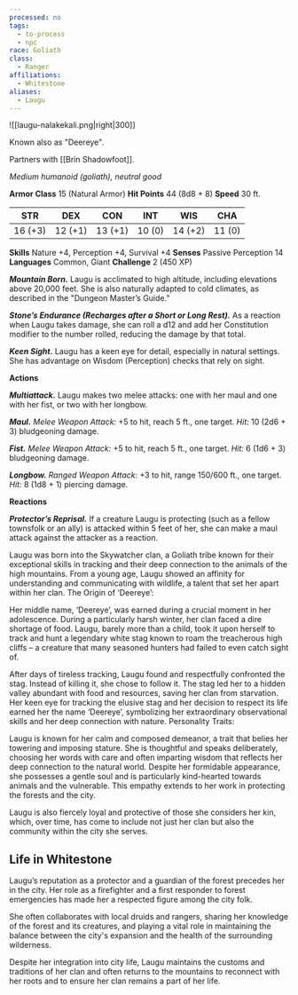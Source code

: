 ```yaml
---
processed: no
tags:
  - to-process
  - npc
race: Goliath
class:
  - Ranger
affiliations:
  - Whitestone
aliases:
  - Laugu
---
```


![[laugu-nalakekali.png|right|300]]

Known also as "Deereye".

Partners with [[Brin Shadowfoot]].

_Medium humanoid (goliath), neutral good_

**Armor Class** 15 (Natural Armor) **Hit Points** 44 (8d8 + 8) **Speed** 30 ft.

|STR|DEX|CON|INT|WIS|CHA|
|---|---|---|---|---|---|
|16 (+3)|12 (+1)|13 (+1)|10 (0)|14 (+2)|11 (0)|

**Skills** Nature +4, Perception +4, Survival +4 **Senses** Passive Perception 14 **Languages** Common, Giant **Challenge** 2 (450 XP)

_**Mountain Born.**_ Laugu is acclimated to high altitude, including elevations above 20,000 feet. She is also naturally adapted to cold climates, as described in the "Dungeon Master’s Guide."

_**Stone’s Endurance (Recharges after a Short or Long Rest).**_ As a reaction when Laugu takes damage, she can roll a d12 and add her Constitution modifier to the number rolled, reducing the damage by that total.

_**Keen Sight.**_ Laugu has a keen eye for detail, especially in natural settings. She has advantage on Wisdom (Perception) checks that rely on sight.

**Actions**

_**Multiattack.**_ Laugu makes two melee attacks: one with her maul and one with her fist, or two with her longbow.

_**Maul.**_ _Melee Weapon Attack:_ +5 to hit, reach 5 ft., one target. _Hit:_ 10 (2d6 + 3) bludgeoning damage.

_**Fist.**_ _Melee Weapon Attack:_ +5 to hit, reach 5 ft., one target. _Hit:_ 6 (1d6 + 3) bludgeoning damage.

_**Longbow.**_ _Ranged Weapon Attack:_ +3 to hit, range 150/600 ft., one target. _Hit:_ 8 (1d8 + 1) piercing damage.

**Reactions**

_**Protector’s Reprisal.**_ If a creature Laugu is protecting (such as a fellow townsfolk or an ally) is attacked within 5 feet of her, she can make a maul attack against the attacker as a reaction.

Laugu was born into the Skywatcher clan, a Goliath tribe known for their exceptional skills in tracking and their deep connection to the animals of the high mountains. From a young age, Laugu showed an affinity for understanding and communicating with wildlife, a talent that set her apart within her clan.
The Origin of ‘Deereye’:

Her middle name, ‘Deereye’, was earned during a crucial moment in her adolescence. During a particularly harsh winter, her clan faced a dire shortage of food. Laugu, barely more than a child, took it upon herself to track and hunt a legendary white stag known to roam the treacherous high cliffs – a creature that many seasoned hunters had failed to even catch sight of.

After days of tireless tracking, Laugu found and respectfully confronted the stag. Instead of killing it, she chose to follow it. The stag led her to a hidden valley abundant with food and resources, saving her clan from starvation. Her keen eye for tracking the elusive stag and her decision to respect its life earned her the name ‘Deereye’, symbolizing her extraordinary observational skills and her deep connection with nature.
Personality Traits:

Laugu is known for her calm and composed demeanor, a trait that belies her towering and imposing stature. She is thoughtful and speaks deliberately, choosing her words with care and often imparting wisdom that reflects her deep connection to the natural world.
Despite her formidable appearance, she possesses a gentle soul and is particularly kind-hearted towards animals and the vulnerable. This empathy extends to her work in protecting the forests and the city.

Laugu is also fiercely loyal and protective of those she considers her kin, which, over time, has come to include not just her clan but also the community within the city she serves.
## Life in Whitestone
Laugu’s reputation as a protector and a guardian of the forest precedes her in the city. Her role as a firefighter and a first responder to forest emergencies has made her a respected figure among the city folk.

She often collaborates with local druids and rangers, sharing her knowledge of the forest and its creatures, and playing a vital role in maintaining the balance between the city's expansion and the health of the surrounding wilderness.

Despite her integration into city life, Laugu maintains the customs and traditions of her clan and often returns to the mountains to reconnect with her roots and to ensure her clan remains a part of her life.